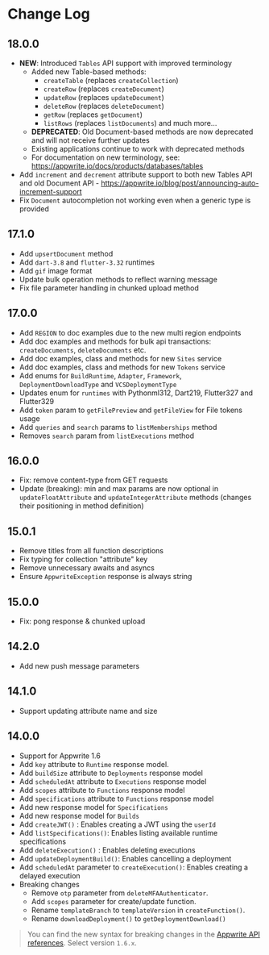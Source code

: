 # Change Log

## 18.0.0

* **NEW**: Introduced `Tables` API support with improved terminology
  * Added new Table-based methods:
    * `createTable` (replaces `createCollection`)
    * `createRow` (replaces `createDocument`)
    * `updateRow` (replaces `updateDocument`)
    * `deleteRow` (replaces `deleteDocument`)
    * `getRow` (replaces `getDocument`)
    * `listRows` (replaces `listDocuments`) and much more...
  * **DEPRECATED**: Old Document-based methods are now deprecated and will not receive further updates
  * Existing applications continue to work with deprecated methods
  * For documentation on new terminology, see: https://appwrite.io/docs/products/databases/tables
* Add `increment` and `decrement` attribute support to both new Tables API and old Document API - https://appwrite.io/blog/post/announcing-auto-increment-support
* Fix `Document` autocompletion not working even when a generic type is provided

## 17.1.0

* Add `upsertDocument` method
* Add `dart-3.8` and `flutter-3.32` runtimes
* Add `gif` image format
* Update bulk operation methods to reflect warning message
* Fix file parameter handling in chunked upload method

## 17.0.0

* Add `REGION` to doc examples due to the new multi region endpoints
* Add doc examples and methods for bulk api transactions: `createDocuments`, `deleteDocuments` etc.
* Add doc examples, class and methods for new `Sites` service
* Add doc examples, class and methods for new `Tokens` service
* Add enums for `BuildRuntime`, `Adapter`, `Framework`, `DeploymentDownloadType` and `VCSDeploymentType`
* Updates enum for `runtimes` with Pythonml312, Dart219, Flutter327 and Flutter329
* Add `token` param to `getFilePreview` and `getFileView` for File tokens usage
* Add `queries` and `search` params to `listMemberships` method
* Removes `search` param from `listExecutions` method

## 16.0.0

* Fix: remove content-type from GET requests
* Update (breaking): min and max params are now optional in `updateFloatAttribute` and `updateIntegerAttribute` methods (changes their positioning in method definition)

## 15.0.1

* Remove titles from all function descriptions
* Fix typing for collection "attribute" key
* Remove unnecessary awaits and asyncs
* Ensure `AppwriteException` response is always string

## 15.0.0

* Fix: pong response & chunked upload

## 14.2.0

* Add new push message parameters

## 14.1.0

* Support updating attribute name and size

## 14.0.0

* Support for Appwrite 1.6
* Add `key` attribute to `Runtime` response model.
* Add `buildSize` attribute to `Deployments` response model
* Add `scheduledAt` attribute to `Executions` response model
* Add `scopes` attribute to `Functions` response model
* Add `specifications` attribute to `Functions` response model
* Add new response model for `Specifications`
* Add new response model for `Builds`
* Add `createJWT()` : Enables creating a JWT using the `userId`
* Add `listSpecifications()`: Enables listing available runtime specifications
* Add `deleteExecution()` : Enables deleting executions
* Add `updateDeploymentBuild()`: Enables cancelling a deployment
* Add `scheduledAt` parameter to `createExecution()`: Enables creating a delayed execution
* Breaking changes
    * Remove `otp` parameter from `deleteMFAAuthenticator`.
    * Add `scopes` parameter for create/update function.
    * Rename `templateBranch` to `templateVersion`  in `createFunction()`.
    * Rename `downloadDeployment()` to `getDeploymentDownload()`

> You can find the new syntax for breaking changes in the [Appwrite API references](https://appwrite.io/docs/references). Select version `1.6.x`.